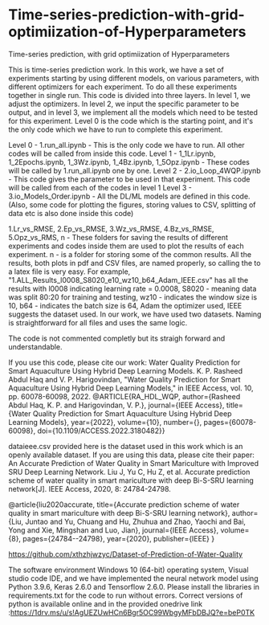 # Time-series-prediction-with-grid-optimiization-of-Hyperparameters
Time-series prediction, with grid optimiization of Hyperparameters

This is time-series prediction work. In this work, we have a set of experiments starting by using different models, on various parameters, with different optimizers for each experiment. To do all these experiments together in single run. This code is divided into three layers. In level 1, we adjust the optimizers. In level 2, we input the specific parameter to be output, and in level 3, we implement all the models which need to be tested for this experiment. Level 0 is the code which is the starting point, and it's the only code which we have to run to complete this experiment.

Level 0 - 1.run_all.ipynb - This is the only code we have to run. All other codes will be called from inside this code.
Level 1 - 1_1Lr.ipynb, 1_2Epochs.ipynb, 1_3Wz.ipynb, 1_4Bz.ipynb, 1_5Opz.ipynb - These codes will be called by 1.run_all.ipynb one by one.
Level 2 - 2.io_Loop_4WQP.ipynb - This code gives the parameter to be used in that experiment. This code will be called from each of the codes in level 1 
Level 3 - 3.io_Models_Order.ipynb - All the DL/ML models are defined in this code. (Also, some code for plotting the figures, storing values to CSV, splitting of data etc is also done inside this code)

1.Lr_vs_RMSE, 2.Ep_vs_RMSE, 3.Wz_vs_RMSE, 4.Bz_vs_RMSE, 5.Opz_vs_RMS, n - These folders for saving the results of different experiments and codes inside them are used to plot the results of each experiment. n - is a folder for storing some of the common results. All the results, both plots in pdf and CSV files, are named properly, so calling the to a latex file is very easy.
For example, "1.ALL_Results_l0008_S8020_e10_wz10_b64_Adam_IEEE.csv" has all the results with l0008 indicating learning rate = 0.0008, S8020 - meaning data was split 80:20 for training and testing, wz10 - indicates the window size is 10, b64 - indicates the batch size is 64, Adam the optimizer used, IEEE suggests the dataset used. In our work, we have used two datasets. Naming is straightforward for all files and uses the same logic.

The code is not commented completly but its straigh forward and understandable. 

If you use this code, please cite our work: Water Quality Prediction for Smart Aquaculture Using Hybrid Deep Learning Models.
K. P. Rasheed Abdul Haq and V. P. Harigovindan, "Water Quality Prediction for Smart Aquaculture Using Hybrid Deep Learning Models," in IEEE Access, vol. 10, pp. 60078-60098, 2022.
@ARTICLE{RA_HDL_WQP,  author={Rasheed Abdul Haq, K. P. and Harigovindan, V. P.},   journal={IEEE Access},   title={Water Quality Prediction for Smart Aquaculture Using Hybrid Deep Learning Models},   year={2022},   volume={10},   number={},   pages={60078-60098},   doi={10.1109/ACCESS.2022.3180482}}

dataieee.csv provided here is the dataset used in this work which is an openly available dataset. If you are using this data, please cite their paper: An Accurate Prediction of Water Quality in Smart Mariculture with Improved SRU Deep Learning Network. Liu J, Yu C, Hu Z, et al. Accurate prediction scheme of water quality in smart mariculture with deep Bi-S-SRU learning network[J]. IEEE Access, 2020, 8: 24784-24798.

@article{liu2020accurate, title={Accurate prediction scheme of water quality in smart mariculture with deep Bi-S-SRU learning network}, author={Liu, Juntao and Yu, Chuang and Hu, Zhuhua and Zhao, Yaochi and Bai, Yong and Xie, Mingshan and Luo, Jian}, journal={IEEE Access}, volume={8}, pages={24784--24798}, year={2020}, publisher={IEEE} }

https://github.com/xthzhjwzyc/Dataset-of-Prediction-of-Water-Quality

The software environment Windows 10 (64-bit) operating system, Visual studio code IDE, and we have implemented the neural network model using Python 3.9.6, Keras 2.6.0 and Tensorflow 2.6.0. Please install the libraries in requirements.txt for the code to run without errors. Correct versions of python is available online and in the provided onedrive link :https://1drv.ms/u/s!AgUEZUwHCn6Bgr5OC99WbgyMFbDBJQ?e=beP0TK


